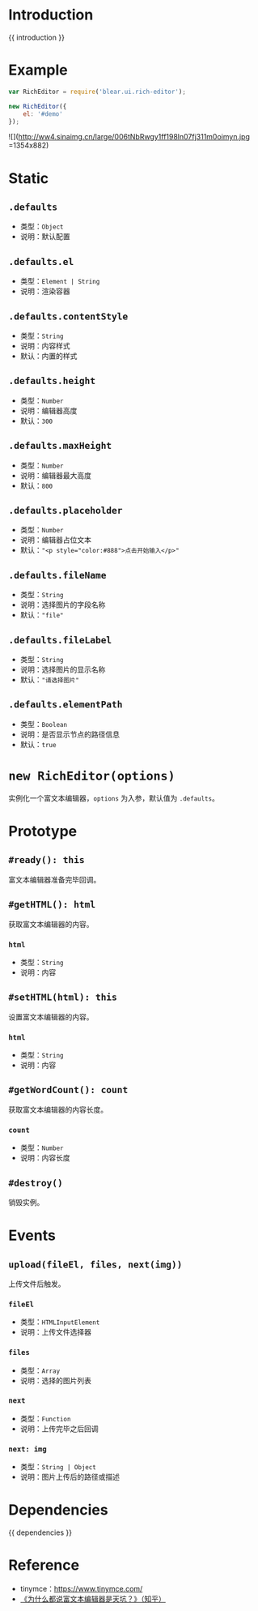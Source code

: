 # Introduction
{{ introduction }}





# Example
```js
var RichEditor = require('blear.ui.rich-editor');

new RichEditor({
    el: '#demo'
});
```

![](http://ww4.sinaimg.cn/large/006tNbRwgy1ff198ln07fj311m0oimyn.jpg =1354x882)



# Static

## `.defaults`
- 类型：`Object`
- 说明：默认配置

## `.defaults.el`
- 类型：`Element | String`
- 说明：渲染容器

## `.defaults.contentStyle`
- 类型：`String`
- 说明：内容样式
- 默认：内置的样式

## `.defaults.height`
- 类型：`Number`
- 说明：编辑器高度
- 默认：`300`

## `.defaults.maxHeight`
- 类型：`Number`
- 说明：编辑器最大高度
- 默认：`800`

## `.defaults.placeholder`
- 类型：`Number`
- 说明：编辑器占位文本
- 默认：`"<p style="color:#888">点击开始输入</p>"`

## `.defaults.fileName`
- 类型：`String`
- 说明：选择图片的字段名称
- 默认：`"file"`

## `.defaults.fileLabel`
- 类型：`String`
- 说明：选择图片的显示名称
- 默认：`"请选择图片"`

## `.defaults.elementPath`
- 类型：`Boolean`
- 说明：是否显示节点的路径信息
- 默认：`true`


# `new RichEditor(options)`
实例化一个富文本编辑器，`options` 为入参，默认值为 `.defaults`。




# Prototype
## `#ready(): this`
富文本编辑器准备完毕回调。

## `#getHTML(): html`
获取富文本编辑器的内容。

### `html`
- 类型：`String`
- 说明：内容

## `#setHTML(html): this`
设置富文本编辑器的内容。

### `html`
- 类型：`String`
- 说明：内容

## `#getWordCount(): count`
获取富文本编辑器的内容长度。

### `count`
- 类型：`Number`
- 说明：内容长度

## `#destroy()`
销毁实例。


# Events
## `upload(fileEl, files, next(img))`
上传文件后触发。
### `fileEl`
- 类型：`HTMLInputElement`
- 说明：上传文件选择器

### `files`
- 类型：`Array`
- 说明：选择的图片列表

### `next`
- 类型：`Function`
- 说明：上传完毕之后回调

### `next: img`
- 类型：`String | Object`
- 说明：图片上传后的路径或描述






# Dependencies
{{ dependencies }}





# Reference
- tinymce：<https://www.tinymce.com/>
- [《为什么都说富文本编辑器是天坑？》（知乎）](https://www.zhihu.com/question/38699645)

